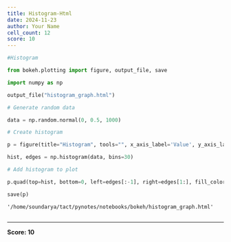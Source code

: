 ```yaml
---
title: Histogram-Html
date: 2024-11-23
author: Your Name
cell_count: 12
score: 10
---
```


```python
#Histogram
```


```python
from bokeh.plotting import figure, output_file, save
```


```python
import numpy as np
```


```python
output_file("histogram_graph.html")
```


```python
# Generate random data
```


```python
data = np.random.normal(0, 0.5, 1000)

```


```python
# Create histogram
```


```python
p = figure(title="Histogram", tools="", x_axis_label='Value', y_axis_label='Frequency')

```


```python
hist, edges = np.histogram(data, bins=30)

```


```python
# Add histogram to plot
```


```python
p.quad(top=hist, bottom=0, left=edges[:-1], right=edges[1:], fill_color="skyblue", line_color="white")

save(p)

```




    '/home/soundarya/tact/pynotes/notebooks/bokeh/histogram_graph.html'




```python

```


---
**Score: 10**
